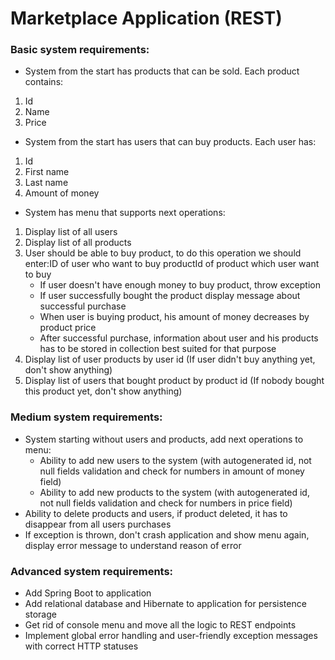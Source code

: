 # Marketplace Application (REST)

### Basic system requirements:
- System from the start has products that can be sold. Each product contains:
1. Id
2. Name
3. Price 
- System from the start has users that can buy products. Each user has:
1. Id
2. First name
3. Last name
4. Amount of money 
- System has menu that supports next operations:
1. Display list of all users
2. Display list of all products
3. User should be able to buy product, to do this operation we should enter:ID of user who want to buy productId of product which user want to buy
   - If user doesn't have enough money to buy product, throw exception
   - If user successfully bought the product display message about successful purchase
   - When user is buying product, his amount of money decreases by product price
   - After successful purchase, information about user and his products has to be stored in collection best suited for that purpose
4. Display list of user products by user id (If user didn't buy anything yet, don't show anything)
5. Display list of users that bought product by product id (If nobody bought this product yet, don't show anything)

### Medium system requirements:
- System starting without users and products, add next operations to menu:
   - Ability to add new users to the system (with autogenerated id, not null fields validation and check for numbers in amount of money field)
   - Ability to add new products to the system (with autogenerated id, not null fields validation and check for numbers in price field)
- Ability to delete products and users, if product deleted, it has to disappear from all users purchases
- If exception is thrown, don't crash application and show menu again, display error message to understand reason of error
  
### Advanced system requirements:
- Add Spring Boot to application 
- Add relational database and Hibernate to application for persistence storage 
- Get rid of console menu and move all the logic to REST endpoints 
- Implement global error handling and user-friendly exception messages with correct HTTP statuses